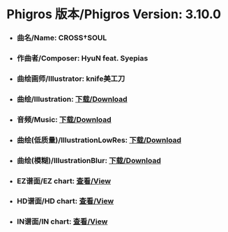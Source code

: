 
# Phigros 版本/Phigros Version:  3.10.0

- ### __曲名/Name:  CROSS†SOUL__

- ### __作曲者/Composer:  HyuN feat. Syepias__

- ### __曲绘画师/Illustrator:  knife美工刀__

- ### __曲绘/Illustration:  [下载/Download](https://github.com/Po6647A/PAR/releases/download/3.10.0/899.png)__

- ### __音频/Music:  [下载/Download](https://github.com/Po6647A/PAR/releases/download/3.10.0/1665.ogg)__

- ### __曲绘(低质量)/IllustrationLowRes:  [下载/Download](https://github.com/Po6647A/PAR/releases/download/3.10.0/1391.png)__

- ### __曲绘(模糊)/IllustrationBlur:  [下载/Download](https://github.com/Po6647A/PAR/releases/download/3.10.0/1145.png)__


- ### __EZ谱面/EZ chart:  [查看/View](./EZ.json/index.html)__

- ### __HD谱面/HD chart:  [查看/View](./HD.json/index.html)__

- ### __IN谱面/IN chart:  [查看/View](./IN.json/index.html)__
